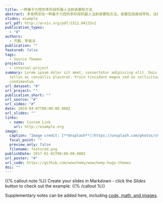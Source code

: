 ```yaml
---
title: 一种基于力控的多阶段机器人注射装置和方法
abstract: 本发明涉及一种基于力控的多阶段机器人注射装置和方法，装置包括直线导轨、注射针管、针管固定枕、钳制器和电动推杆，电动推杆内置力传感器，多阶段机器人注射装置还包括壳体、导轨连接板、第一电机、轴座安装板、轴座、光轴和轴座连接台，导轨连接板位于壳体内，第一电机和光轴均连接壳体，第一电机的输出轴连接轴座安装板，轴座分别连接光轴和轴座连接台，轴座安装板和轴座连接台分别连接导轨连接板的两端；导轨连接板设有同步带机构，直线导轨通过轴承连接板连接同步带机构的轴承。与现有技术相比，本发明提高了注射器械的自由度；同时，该力控注射机器人集排气、注射、拔针等功能于一体，有效地解决了医学注射中无人注射的难题。
slides: example
url_pdf: http://arxiv.org/pdf/1512.04133v1
publication_types:
  - "8"
authors:
  - 齐鹏，李昊洋
publication: ""
featured: false
tags:
  - Source Themes
projects:
  - internal-project
summary: Lorem ipsum dolor sit amet, consectetur adipiscing elit. Duis posuere
  tellus ac convallis placerat. Proin tincidunt magna sed ex sollicitudin
  condimentum.
url_dataset: "#"
url_project: ""
publication_short: ""
url_source: "#"
url_video: "#"
date: 2019-04-07T00:00:00.000Z
url_slides: ""
links:
  - name: Custom Link
    url: http://example.org
image:
  caption: "Image credit: [**Unsplash**](https://unsplash.com/photos/s9CC2SKySJM)"
  focal_point: ""
  preview_only: false
  filename: featured.png
publishDate: 2017-01-01T00:00:00.000Z
url_poster: "#"
url_code: https://github.com/wowchemy/wowchemy-hugo-themes
doi: ""
---
```


{{% callout note %}}
Create your slides in Markdown - click the *Slides* button to check out the example.
{{% /callout %}}

Supplementary notes can be added here, including [code, math, and images](https://wowchemy.com/docs/writing-markdown-latex/).
